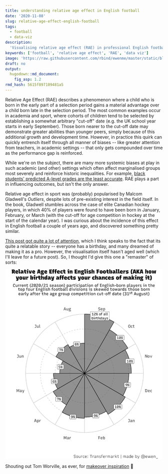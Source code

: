 ```yaml
---
title: understanding relative age effect in English football
date: '2020-11-08'
slug: relative-age-effect-english-football
tags:
  - football
  - data-viz
description:
  'Visualising relative age effect (RAE) in professional English football.'
keywords: ['football', 'relative age effect', 'RAE', 'data viz']
image: 'https://raw.githubusercontent.com/rbind/ewenme/master/static/blog/2020-11-08-visualising-relative-age-effect-in-english-football_files/figure-html/rae-chart-1.png'
draft: no
output:
  hugodown::md_document:
    fig_asp: 1.2
rmd_hash: 5615f897109481a5
---
```


Relative Age Effect (RAE) describes a phenomenon where a child who is born in
the early part of a selection period gains a material advantage over a child
born late in the selection period. The most common examples occur in academia
and sport, where cohorts of children tend to be selected by establishing a
somewhat arbitrary "cut-off" date (e.g. the UK school year starts in early
September). Those born nearer to the cut-off date may demonstrate greater
abilities than younger peers, simply because of this additional growth and
development time. However, in practice this quirk can quickly entrench itself
through all manner of biases -- like greater attention from teachers, in
academic settings -- that only gets compounded over time as the performance gap
is reinforced.

While we're on the subject, there are many more systemic biases at play in such
academic (and other) settings which often affect marginalised groups most
severely and reinforce historic inequalities. For example,
[black students' predicted A-level grades are the least accurate](https://www.timeshighereducation.com/blog/does-ethnicity-influence-likelihood-admission-university#survey-answer).
RAE plays a part in influencing outcomes, but isn't the only answer.

Relative age effect in sport was (probably) popularised by Malcom Gladwell's
_Outliers_, despite lots of pre-existing interest in the field itself. In the
book, Gladwell stumbles across the case of elite Canadian hockey players, in
which 40% of players were found to have been born in January, February, or March
(with the cut-off for age competition in hockey at the start of the calendar
year). I was curious about the incidence of this effect in English football a
couple of years ago, and discovered something pretty similar.

[This post got quite a lot of attention](https://www.reddit.com/r/dataisbeautiful/comments/83ejdw/relative_age_effect_in_english_footballers_your/),
which I think speaks to the fact that its quite a relatable story -- everyone
has a birthday, and many dreamed of making it as a pro. However, the
visualisation itself hasn't aged well (which I'll leave for a future post). So,
I thought I'd give this one a "remaster" of sorts:

<div class="highlight">

<img src="figs/rae-chart-1.png" width="640px" style="display: block; margin: auto;" />

</div>

Shouting out Tom Worville, as ever, for
[makeover inspiration](https://twitter.com/Worville/status/1320409463971549184)
🍕
